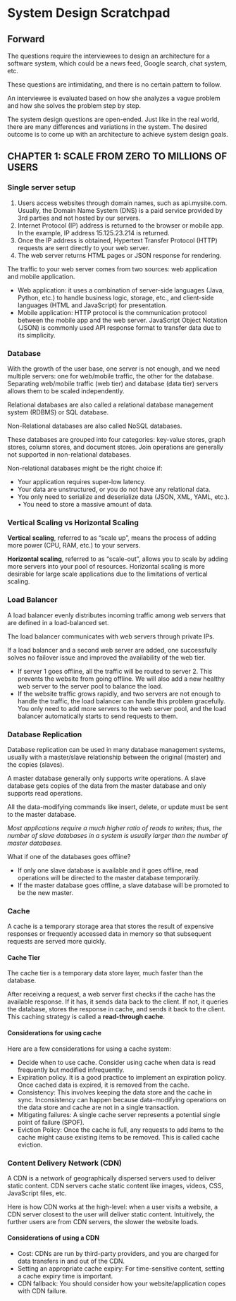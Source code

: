 # System Design Scratchpad

## Forward

The questions require the interviewees to design an architecture for a software system, which could be a news feed, Google search, chat system, etc. 

These questions are intimidating, and there is no certain pattern to follow.

An interviewee is evaluated based on how she analyzes a vague problem and how she solves the problem step by step.

The system design questions are open-ended. Just like in the real world, there are many differences and variations in the system. The desired outcome is to come up with an architecture to achieve system design goals. 

## CHAPTER 1: SCALE FROM ZERO TO MILLIONS OF USERS

### Single server setup

1. Users access websites through domain names, such as api.mysite.com. Usually, the Domain Name System (DNS) is a paid service provided by 3rd parties and not hosted by our servers.
2. Internet Protocol (IP) address is returned to the browser or mobile app. In the example, IP address 15.125.23.214 is returned.
3. Once the IP address is obtained, Hypertext Transfer Protocol (HTTP) requests are sent directly to your web server.
4. The web server returns HTML pages or JSON response for rendering.

The traffic to your web server comes from two sources: web application and mobile application.

- Web application: it uses a combination of server-side languages (Java, Python, etc.) to handle business logic, storage, etc., and client-side languages (HTML and JavaScript) for presentation.
- Mobile application: HTTP protocol is the communication protocol between the mobile app and the web server. JavaScript Object Notation (JSON) is commonly used API response format to transfer data due to its simplicity.

### Database

With the growth of the user base, one server is not enough, and we need multiple servers: one for web/mobile traffic, the other for the database. Separating web/mobile traffic (web tier) and database (data tier) servers allows them to be scaled independently.

Relational databases are also called a relational database management system (RDBMS) or SQL database.

Non-Relational databases are also called NoSQL databases.

These databases are grouped into four categories: key-value stores, graph stores, column stores, and document stores. Join operations are generally not supported in non-relational databases.

Non-relational databases might be the right choice if:
- Your application requires super-low latency.
- Your data are unstructured, or you do not have any relational data.
- You only need to serialize and deserialize data (JSON, XML, YAML, etc.). • You need to store a massive amount of data.

### Vertical Scaling vs Horizontal Scaling

**Vertical scaling**, referred to as “scale up”, means the process of adding more power (CPU, RAM, etc.) to your servers.

**Horizontal scaling**, referred to as “scale-out”, allows you to scale by adding more servers into your pool of resources. Horizontal scaling is more desirable for large scale applications due to the limitations of vertical scaling.

### Load Balancer

A load balancer evenly distributes incoming traffic among web servers that are defined in a load-balanced set.

The load balancer communicates with web servers through private IPs.

If a load balancer and a second web server are added, one successfully solves no failover issue and improved the availability of the web tier.
- If server 1 goes offline, all the traffic will be routed to server 2. This prevents the website from going offline. We will also add a new healthy web server to the server pool to balance the load.
- If the website traffic grows rapidly, and two servers are not enough to handle the traffic, the load balancer can handle this problem gracefully. You only need to add more servers to the web server pool, and the load balancer automatically starts to send requests to them.

### Database Replication

Database replication can be used in many database management systems, usually with a master/slave relationship between the original (master) and the copies (slaves).

A master database generally only supports write operations. A slave database gets copies of the data from the master database and only supports read operations.

All the data-modifying commands like insert, delete, or update must be sent to the master database.

*Most applications require a much higher ratio of reads to writes; thus, the number of slave databases in a system is usually larger than the number of master databases.*

What if one of the databases goes offline?
- If only one slave database is available and it goes offline, read operations will be directed to the master database temporarily.
- If the master database goes offline, a slave database will be promoted to be the new master.

### Cache

A cache is a temporary storage area that stores the result of expensive responses or frequently accessed data in memory so that subsequent requests are served more quickly.

#### Cache Tier

The cache tier is a temporary data store layer, much faster than the database.

After receiving a request, a web server first checks if the cache has the available response. If it has, it sends data back to the client. If not, it queries the database, stores the response in cache, and sends it back to the client. This caching strategy is called a **read-through cache**.

#### Considerations for using cache

Here are a few considerations for using a cache system:
- Decide when to use cache. Consider using cache when data is read frequently but modified infrequently.
- Expiration policy. It is a good practice to implement an expiration policy. Once cached data is expired, it is removed from the cache.
- Consistency: This involves keeping the data store and the cache in sync. Inconsistency can happen because data-modifying operations on the data store and cache are not in a single transaction.
- Mitigating failures: A single cache server represents a potential single point of failure (SPOF).
- Eviction Policy: Once the cache is full, any requests to add items to the cache might cause existing items to be removed. This is called cache eviction.

### Content Delivery Network (CDN)

A CDN is a network of geographically dispersed servers used to deliver static content. CDN servers cache static content like images, videos, CSS, JavaScript files, etc.

Here is how CDN works at the high-level: when a user visits a website, a CDN server closest to the user will deliver static content. Intuitively, the further users are from CDN servers, the slower the website loads.

#### Considerations of using a CDN

- Cost: CDNs are run by third-party providers, and you are charged for data transfers in and out of the CDN.
- Setting an appropriate cache expiry: For time-sensitive content, setting a cache expiry time is important.
- CDN fallback: You should consider how your website/application copes with CDN failure.
